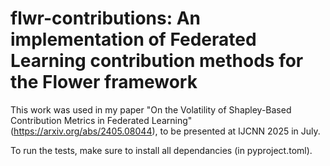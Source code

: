 # flwr-contributions: An implementation of Federated Learning contribution methods for the Flower framework

This work was used in my paper "On the Volatility of Shapley-Based Contribution Metrics in Federated Learning" (https://arxiv.org/abs/2405.08044), to be presented at IJCNN 2025 in July.

To run the tests, make sure to install all dependancies (in pyproject.toml).
